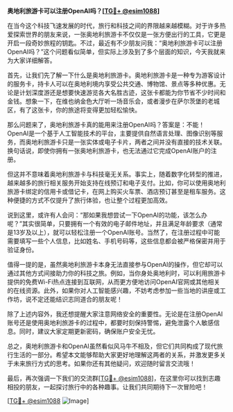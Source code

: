 **奥地利旅游卡可以注册OpenAI吗？[[TG💪+ @esim1088](https://t.me/s/esim1088)]**

在当今这个科技飞速发展的时代，旅行和科技之间的界限越来越模糊。对于许多热爱探索世界的朋友来说，一张奥地利旅游卡不仅仅是一张方便出行的工具，它更是开启一段奇妙旅程的钥匙。不过，最近有不少朋友问我：“奥地利旅游卡可以注册OpenAI吗？”这个问题看似简单，但实际上涉及到了多个层面的知识，今天我就来为大家详细解答。

首先，让我们先了解一下什么是奥地利旅游卡。奥地利旅游卡是一种专为游客设计的服务卡，持卡人可以在奥地利境内享受公共交通、博物馆、景点等多种优惠。无论是计划深度游还是想要快速游览各大名胜古迹，这张卡都能为你节省不少时间和金钱。想象一下，在维也纳金色大厅听一场音乐会，或者漫步在萨尔茨堡的老城区，有了这张卡，你的旅途将变得更加轻松愉快。

那么问题来了，奥地利旅游卡真的能用来注册OpenAI吗？答案是：不能！OpenAI是一个基于人工智能技术的平台，主要提供自然语言处理、图像识别等服务，而奥地利旅游卡只是一张实体或电子卡片，两者之间并没有直接的技术关联。换句话说，即使你拥有一张奥地利旅游卡，也无法通过它完成OpenAI账户的注册。

但这并不意味着奥地利旅游卡与科技毫无关系。事实上，随着数字化转型的推进，越来越多的旅行相关服务开始支持在线预订和电子支付。比如，你可以使用奥地利旅游卡绑定的信用卡或借记卡，在网上购买火车票、酒店预订甚至是租车服务。这种便捷的方式不仅提升了旅行体验，也让整个过程更加高效。

说到这里，或许有人会问：“那如果我想尝试一下OpenAI的功能，该怎么办呢？”其实很简单，只要拥有一个有效的电子邮件地址，并且满足年龄要求（通常是13岁及以上），就可以轻松注册一个OpenAI账号。当然了，在注册过程中可能需要填写一些个人信息，比如姓名、手机号码等，这些信息都会被严格保密并用于验证身份。

值得一提的是，虽然奥地利旅游卡本身无法直接参与OpenAI的操作，但它却可以通过其他方式间接助力你的科技之旅。例如，当你身处奥地利时，可以利用旅游卡提供的免费Wi-Fi热点连接到互联网，从而更方便地访问OpenAI官网或其他相关的在线资源。此外，如果你对人工智能感兴趣，不妨考虑参加一些当地的讲座或工作坊，说不定还能结识志同道合的朋友呢！

除了上述内容外，我还想提醒大家注意网络安全的重要性。无论是在注册OpenAI账号还是使用奥地利旅游卡的过程中，都要时刻保持警惕，避免泄露个人敏感信息。同时，建议大家定期更新密码，确保账户安全无忧。

总之，奥地利旅游卡和OpenAI虽然看似风马牛不相及，但它们共同构成了现代旅行生活的一部分。希望本文能够帮助大家更好地理解这两者的关系，并激发更多关于未来旅行方式的思考。如果你还有其他疑问，欢迎随时留言交流哦！

最后，再次强调一下我们的交流群[[TG💪+ @esim1088](https://t.me/s/esim1088)]，在这里你可以找到志趣相投的朋友，一起探讨旅行中的各种趣事。让我们共同期待下一次冒险吧！

[[TG💪+ @esim1088](https://t.me/s/esim1088) ![Image](https://i.postimg.cc/4NQfJmqS/Snipaste-2025-05-13-00-14-12.png)]